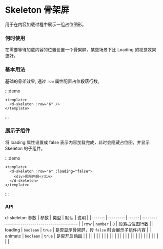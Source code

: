# Skeleton 骨架屏
用于在内容加载过程中展示一组占位图形。

### 何时使用
在需要等待加载内容的位置设置一个骨架屏，某些场景下比 Loading 的视觉效果更好。

### 基本用法
基础的骨架效果, 通过 `row` 属性配置占位段落行数。

:::demo

```vue
<template>
  <d-skeleton :row="6" />
</template>
```
:::

### 展示子组件
将 loading 属性设置成 false 表示内容加载完成，此时会隐藏占位图，并显示 Skeleton 的子组件。

:::demo

```vue
<template>
  <d-skeleton :row="6" :loading="false">
    <div>实际内容</div>
  </d-skeleton>
</template>
```
:::

### API
d-skeleton 参数
|  参数   |   类型    |  默认  | 说明                                          |
| :-----: | :-------: | :----: | :-------------------------------------------- |
|   row   | `number`  |  `0`   | 段落占位图行数                                |
| loading | `boolean` | `true` | 是否显示骨架屏，传 `false` 时会展示子组件内容 |
| animate | `boolean` | `true` | 是否开启动画                                  |
|         |           |        |                                               |
|         |           |        |                                               |
|         |           |        |                                               |
|         |           |        |                                               |
|         |           |        |                                               |
|         |           |        |                                               |
